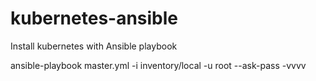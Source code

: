 # kubernetes-ansible
Install kubernetes with Ansible playbook

ansible-playbook master.yml -i inventory/local -u root --ask-pass -vvvv 